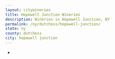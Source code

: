 ```yaml
---
layout: citywineries
title: Hopewell Junction Wineries
description: Wineries in Hopewell Junction, NY
permalink: /ny/dutchess/hopewell-junction/
state: ny
county: dutchess
city: hopewell junction
---
```

-

